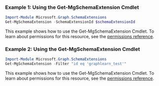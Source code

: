 ### Example 1: Using the Get-MgSchemaExtension Cmdlet
```powershell
Import-Module Microsoft.Graph.SchemaExtensions
Get-MgSchemaExtension -SchemaExtensionId $schemaExtensionId
```
This example shows how to use the Get-MgSchemaExtension Cmdlet.
To learn about permissions for this resource, see the [permissions reference](/graph/permissions-reference).
### Example 2: Using the Get-MgSchemaExtension Cmdlet
```powershell
Import-Module Microsoft.Graph.SchemaExtensions
Get-MgSchemaExtension -Filter "id eq 'graphlearn_test'" 
```
This example shows how to use the Get-MgSchemaExtension Cmdlet.
To learn about permissions for this resource, see the [permissions reference](/graph/permissions-reference).
